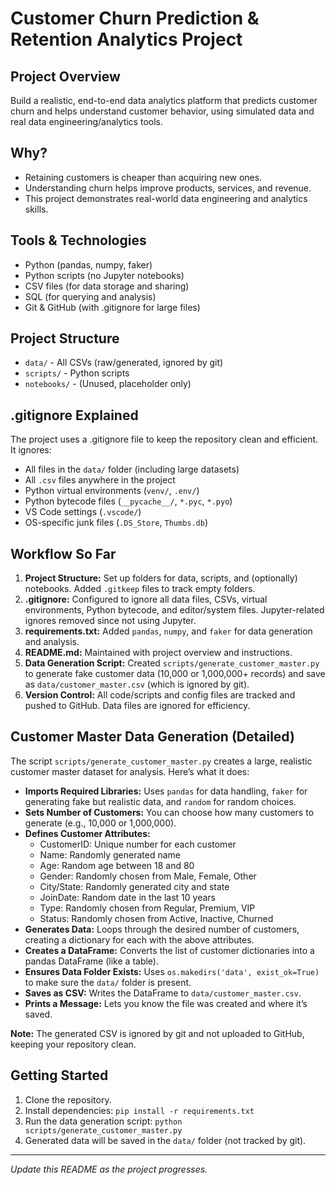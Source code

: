 # Customer Churn Prediction & Retention Analytics Project

## Project Overview
Build a realistic, end-to-end data analytics platform that predicts customer churn and helps understand customer behavior, using simulated data and real data engineering/analytics tools.

## Why?
- Retaining customers is cheaper than acquiring new ones.
- Understanding churn helps improve products, services, and revenue.
- This project demonstrates real-world data engineering and analytics skills.

## Tools & Technologies
- Python (pandas, numpy, faker)
- Python scripts (no Jupyter notebooks)
- CSV files (for data storage and sharing)
- SQL (for querying and analysis)
- Git & GitHub (with .gitignore for large files)

## Project Structure
- `data/` - All CSVs (raw/generated, ignored by git)
- `scripts/` - Python scripts
- `notebooks/` - (Unused, placeholder only)

## .gitignore Explained
The project uses a .gitignore file to keep the repository clean and efficient. It ignores:
- All files in the `data/` folder (including large datasets)
- All `.csv` files anywhere in the project
- Python virtual environments (`venv/`, `.env/`)
- Python bytecode files (`__pycache__/`, `*.pyc`, `*.pyo`)
- VS Code settings (`.vscode/`)
- OS-specific junk files (`.DS_Store`, `Thumbs.db`)

## Workflow So Far
1. **Project Structure:** Set up folders for data, scripts, and (optionally) notebooks. Added `.gitkeep` files to track empty folders.
2. **.gitignore:** Configured to ignore all data files, CSVs, virtual environments, Python bytecode, and editor/system files. Jupyter-related ignores removed since not using Jupyter.
3. **requirements.txt:** Added `pandas`, `numpy`, and `faker` for data generation and analysis.
4. **README.md:** Maintained with project overview and instructions.
5. **Data Generation Script:** Created `scripts/generate_customer_master.py` to generate fake customer data (10,000 or 1,000,000+ records) and save as `data/customer_master.csv` (which is ignored by git).
6. **Version Control:** All code/scripts and config files are tracked and pushed to GitHub. Data files are ignored for efficiency.

## Customer Master Data Generation (Detailed)
The script `scripts/generate_customer_master.py` creates a large, realistic customer master dataset for analysis. Here’s what it does:

- **Imports Required Libraries:** Uses `pandas` for data handling, `faker` for generating fake but realistic data, and `random` for random choices.
- **Sets Number of Customers:** You can choose how many customers to generate (e.g., 10,000 or 1,000,000).
- **Defines Customer Attributes:**
  - CustomerID: Unique number for each customer
  - Name: Randomly generated name
  - Age: Random age between 18 and 80
  - Gender: Randomly chosen from Male, Female, Other
  - City/State: Randomly generated city and state
  - JoinDate: Random date in the last 10 years
  - Type: Randomly chosen from Regular, Premium, VIP
  - Status: Randomly chosen from Active, Inactive, Churned
- **Generates Data:** Loops through the desired number of customers, creating a dictionary for each with the above attributes.
- **Creates a DataFrame:** Converts the list of customer dictionaries into a pandas DataFrame (like a table).
- **Ensures Data Folder Exists:** Uses `os.makedirs('data', exist_ok=True)` to make sure the `data/` folder is present.
- **Saves as CSV:** Writes the DataFrame to `data/customer_master.csv`.
- **Prints a Message:** Lets you know the file was created and where it’s saved.

**Note:** The generated CSV is ignored by git and not uploaded to GitHub, keeping your repository clean.

## Getting Started
1. Clone the repository.
2. Install dependencies: `pip install -r requirements.txt`
3. Run the data generation script: `python scripts/generate_customer_master.py`
4. Generated data will be saved in the `data/` folder (not tracked by git).

---

*Update this README as the project progresses.* 